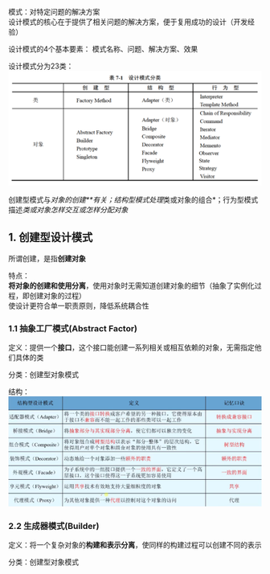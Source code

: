 模式：对特定问题的解决方案<br>
设计模式的核心在于提供了相关问题的解决方案，便于复用成功的设计（开发经验）

设计模式的4个基本要素：
模式名称、问题、解决方案、效果

设计模式分为23类：
![描述](./img/25.png)

创建型模式与*对象的创建**有关；结构型模式处理*类或对象的组合*；行为型模式描述*类或对象怎样交互或怎样分配对象*

## 1. 创建型设计模式
所谓创建，是指**创建对象**

特点：<br>
**将对象的创建和使用分离**，使用对象时无需知道创建对象的细节（抽象了实例化过程，即创建对象的过程）<br>
使设计更符合单一职责原则，降低系统耦合性

### 1.1 抽象工厂模式(Abstract Factor)
定义：提供一个**接口**，这个接口能创建一系列相关或相互依赖的对象，无需指定他们具体的类

分类：创建型对象模式

结构：
![描述](./img/26.png)

### 2.2 生成器模式(Builder)
定义：将一个复杂对象的**构建和表示分离**，使同样的构建过程可以创建不同的表示

分类：创建型对象模式


